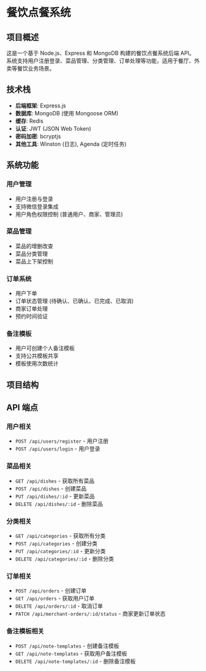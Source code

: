 # 餐饮点餐系统

## 项目概述

这是一个基于 Node.js、Express 和 MongoDB 构建的餐饮点餐系统后端 API。系统支持用户注册登录、菜品管理、分类管理、订单处理等功能，适用于餐厅、外卖等餐饮业务场景。

## 技术栈

- **后端框架**: Express.js
- **数据库**: MongoDB (使用 Mongoose ORM)
- **缓存**: Redis
- **认证**: JWT (JSON Web Token)
- **密码加密**: bcryptjs
- **其他工具**: Winston (日志), Agenda (定时任务)

## 系统功能

### 用户管理

- 用户注册与登录
- 支持微信登录集成
- 用户角色权限控制 (普通用户、商家、管理员)

### 菜品管理

- 菜品的增删改查
- 菜品分类管理
- 菜品上下架控制

### 订单系统

- 用户下单
- 订单状态管理 (待确认、已确认、已完成、已取消)
- 商家订单处理
- 预约时间验证

### 备注模板

- 用户可创建个人备注模板
- 支持公共模板共享
- 模板使用次数统计

## 项目结构

## API 端点

### 用户相关

- `POST /api/users/register` - 用户注册
- `POST /api/users/login` - 用户登录

### 菜品相关

- `GET /api/dishes` - 获取所有菜品
- `POST /api/dishes` - 创建菜品
- `PUT /api/dishes/:id` - 更新菜品
- `DELETE /api/dishes/:id` - 删除菜品

### 分类相关

- `GET /api/categories` - 获取所有分类
- `POST /api/categories` - 创建分类
- `PUT /api/categories/:id` - 更新分类
- `DELETE /api/categories/:id` - 删除分类

### 订单相关

- `POST /api/orders` - 创建订单
- `GET /api/orders` - 获取用户订单
- `DELETE /api/orders/:id` - 取消订单
- `PATCH /api/merchant-orders/:id/status` - 商家更新订单状态

### 备注模板相关

- `POST /api/note-templates` - 创建备注模板
- `GET /api/note-templates` - 获取用户备注模板
- `DELETE /api/note-templates/:id` - 删除备注模板
